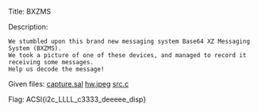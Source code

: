 Title: BXZMS

Description:
```
We stumbled upon this brand new messaging system Base64 XZ Messaging System (BXZMS).
We took a picture of one of these devices, and managed to record it receiving some messages.
Help us decode the message!
```

Given files: [capture.sal](https://github.com/Coder-Here/HACK-AC-2022-CTF/blob/main/Misc/BXZMS/capture.sal "capture.sal") [hw.jpeg](https://github.com/Coder-Here/HACK-AC-2022-CTF/blob/main/Misc/BXZMS/hw.jpeg "hw.jpeg") [src.c](https://github.com/Coder-Here/HACK-AC-2022-CTF/blob/main/Misc/BXZMS/src.c "src.c")


Flag: ACSI{i2c_LLLL_c3333_deeeee_disp}
